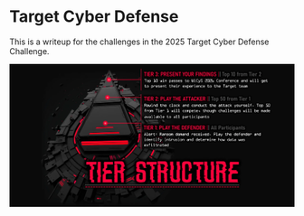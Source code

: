 # Target Cyber Defense

This is a writeup for the challenges in the 2025 Target Cyber Defense Challenge. 

![Tier Structure](./images/Tier_Structure.png)
